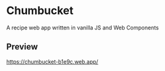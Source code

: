 # Chumbucket

A recipe web app written in vanilla JS and Web Components

## Preview

https://chumbucket-b1e9c.web.app/
